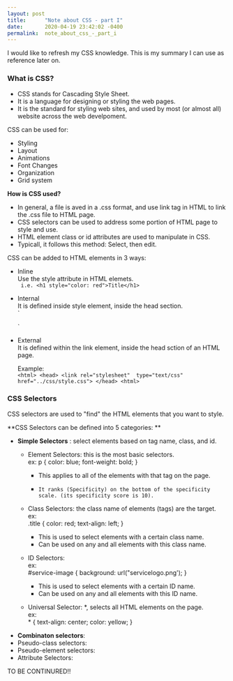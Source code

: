 ```yaml
---
layout: post
title:      "Note about CSS - part I"
date:       2020-04-19 23:42:02 -0400
permalink:  note_about_css_-_part_i
---
```



I would like to refresh my CSS knowledge. This is my summary I can use as reference later on. 

### What is CSS?  

* CSS stands for Cascading Style Sheet.
* It is a language for designing or styling the web pages. 
* It is the standard for styling web sites, and used by most (or almost all) website across the web develpoment.  

  
CSS can be used for:   

* Styling  
* Layout  
* Animations  
* Font Changes  
* Organization  
* Grid system  

**How is CSS used?**
* In general, a file is aved in a .css format, and use link tag in HTML to link the .css file to HTML page.  
* CSS selectors can be used to address some portion of HTML page to style and use.  
* HTML element class or id attributes are used to manipulate in CSS.
* Typicall, it follows this method: Select, then edit.  


CSS can be added to HTML elements in 3 ways:  
* Inline  
   Use the style attribute in HTML elemets.  
	` i.e. <h1 style="color: red">Title</h1>`  
	 
* Internal  
  It is defined inside style element, inside the head section.  
	`<head>
	        <style>
					     body {
							     background: url("./background.png");
									 }
						</style>
	</head>`   
	
* External  
   It is defined within the link element, inside the head sction of an HTML page.  
	 
	 Example:   
	 `<html>
	     <head>
	        <link rel="stylesheet"  type="text/css"  href="../css/style.css">
			 </head>
		<html>`   
		  
### CSS Selectors
CSS selectors are used to "find" the HTML elements that you want to style.   

**CSS Selectors can be defined into 5 categories:  **   

* **Simple Selectors** : select elements based on tag name, class, and id.    
   * Element Selectors:  this is the most basic selectors.  
      ex:
			          p {
			                  color: blue;
												font-weight: bold;
									}  
      *  This applies to all of the elements with that tag on the page.  
      *  	It ranks (Specificity) on the bottom of the specificity scale. (its specificity score is 10).  		     
   * Class Selectors:  the class name of elements (tags) are the target.  
      ex:  
			       .title {
						       color: red;
									 text-align: left;
									 }  
     * This is used to select elements with a certain class name.  
     * Can be used on any and all elements with this class name.   
     
   * ID Selectors:   
      ex:  
           #service-image {
					        background: url("servicelogo.png');
									}  
     * This is used to select elements with a certain ID name.  
     * Can be used on any and all elements with this ID name.   
     									
  * Universal Selector: *, selects all HTML elements on the page.  
     ex:  
		 * {
		          text-align: center;
							color: yellow;
				}
* **Combinaton selectors**:  
* Pseudo-class selectors:  
* Pseudo-element selectors:  
* Attribute Selectors:  


TO BE CONTINURED!!  
